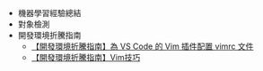 - 機器學習經驗總結
- 對象檢測
- 開發環境折騰指南
    - [【開發環境折騰指南】為 VS Code 的 Vim 插件配置 vimrc 文件](【開發環境折騰指南】為_VS_Code_的_Vim_插件配置_vimrc_文件.md)
    - [【開發環境折騰指南】Vim技巧](【開發環境折騰指南】Vim技巧.md)